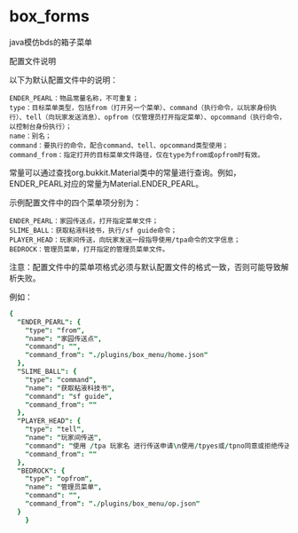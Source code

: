 # box_forms
java模仿bds的箱子菜单

配置文件说明

以下为默认配置文件中的说明：

    ENDER_PEARL：物品常量名称，不可重复；
    type：目标菜单类型，包括from（打开另一个菜单）、command（执行命令，以玩家身份执行）、tell（向玩家发送消息）、opfrom（仅管理员打开指定菜单）、opcommand（执行命令，以控制台身份执行）；
    name：别名；
    command：要执行的命令，配合command、tell、opcommand类型使用；
    command_from：指定打开的目标菜单文件路径，仅在type为from或opfrom时有效。

常量可以通过查找org.bukkit.Material类中的常量进行查询。例如，ENDER_PEARL对应的常量为Material.ENDER_PEARL。

示例配置文件中的四个菜单项分别为：

    ENDER_PEARL：家园传送点，打开指定菜单文件；
    SLIME_BALL：获取粘液科技书，执行/sf guide命令；
    PLAYER_HEAD：玩家间传送，向玩家发送一段指导使用/tpa命令的文字信息；
    BEDROCK：管理员菜单，打开指定的管理员菜单文件。

注意：配置文件中的菜单项格式必须与默认配置文件的格式一致，否则可能导致解析失败。

例如：
```j
{
  "ENDER_PEARL": {
    "type": "from",
    "name": "家园传送点",
    "command": "",
    "command_from": "./plugins/box_menu/home.json"
  },
  "SLIME_BALL": {
    "type": "command",
    "name": "获取粘液科技书",
    "command": "sf guide",
    "command_from": ""
  },
  "PLAYER_HEAD": {
    "type": "tell",
    "name": "玩家间传送",
    "command": "使用 /tpa 玩家名 进行传送申请\n使用/tpyes或/tpno同意或拒绝传送",
    "command_from": ""
  },
  "BEDROCK": {
    "type": "opfrom",
    "name": "管理员菜单",
    "command": "",
    "command_from": "./plugins/box_menu/op.json"
  }
    }

```
